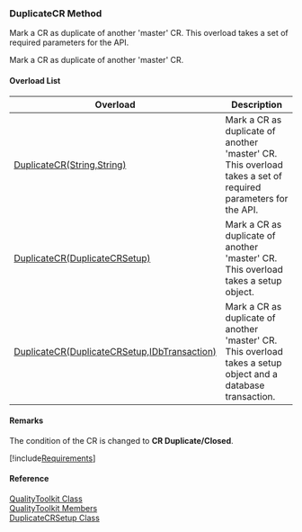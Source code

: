 ﻿### DuplicateCR Method

Mark a CR as duplicate of another 'master' CR. This overload takes a set of required parameters for the API.

Mark a CR as duplicate of another 'master' CR.

#### Overload List

| Overload | Description |
| --- | --- |
| [DuplicateCR(String,String)](FChoice.Toolkits.Clarify~FChoice.Toolkits.Clarify.Quality.QualityToolkit~DuplicateCR(String,String).md) | Mark a CR as duplicate of another 'master' CR. This overload takes a set of required parameters for the API.   |
| [DuplicateCR(DuplicateCRSetup)](FChoice.Toolkits.Clarify~FChoice.Toolkits.Clarify.Quality.QualityToolkit~DuplicateCR(DuplicateCRSetup).md) | Mark a CR as duplicate of another 'master' CR. This overload takes a setup object.   |
| [DuplicateCR(DuplicateCRSetup,IDbTransaction)](FChoice.Toolkits.Clarify~FChoice.Toolkits.Clarify.Quality.QualityToolkit~DuplicateCR(DuplicateCRSetup,IDbTransaction).md) | Mark a CR as duplicate of another 'master' CR. This overload takes a setup object and a database transaction.   |

#### Remarks

The condition of the CR is changed to **CR Duplicate/Closed**.

[!include[Requirements](../partials/requirements.md)]



#### Reference

[QualityToolkit Class](FChoice.Toolkits.Clarify~FChoice.Toolkits.Clarify.Quality.QualityToolkit.md)  
[QualityToolkit Members](FChoice.Toolkits.Clarify~FChoice.Toolkits.Clarify.Quality.QualityToolkit_members.md)  
[DuplicateCRSetup Class](FChoice.Toolkits.Clarify~FChoice.Toolkits.Clarify.Quality.DuplicateCRSetup.md)